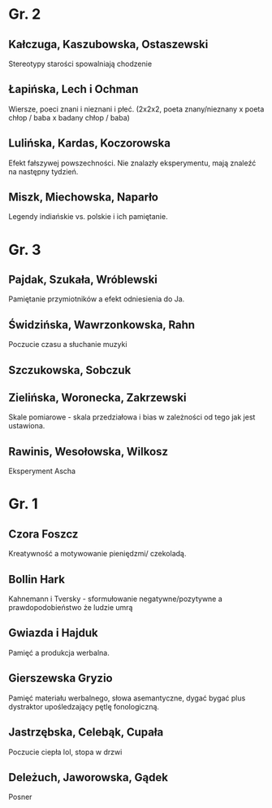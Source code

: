 # Gr. 2

## Kałczuga, Kaszubowska, Ostaszewski

Stereotypy starości spowalniają chodzenie

## Łapińska, Lech i Ochman

Wiersze, poeci znani i nieznani i płeć. (2x2x2, poeta znany/nieznany x poeta chłop / baba x badany chłop / baba)

## Lulińska, Kardas, Koczorowska

Efekt fałszywej powszechności. Nie znalazły eksperymentu, mają znaleźć na następny tydzień.

## Miszk, Miechowska, Naparło

Legendy indiańskie vs. polskie i ich pamiętanie.




# Gr. 3

## Pajdak, Szukała, Wróblewski

Pamiętanie przymiotników a efekt odniesienia do Ja.


## Świdzińska, Wawrzonkowska, Rahn

Poczucie czasu a słuchanie muzyki


## Szczukowska, Sobczuk



## Zielińska, Woronecka, Zakrzewski

Skale pomiarowe - skala przedziałowa i bias w zależności od tego jak jest ustawiona.

## Rawinis, Wesołowska, Wilkosz

Eksperyment Ascha


# Gr. 1

## Czora Foszcz

Kreatywność a motywowanie pieniędzmi/ czekoladą.

## Bollin Hark

Kahnemann i Tversky - sformułowanie negatywne/pozytywne a prawdopodobieństwo że ludzie umrą

## Gwiazda i Hajduk

Pamięć a produkcja werbalna.

## Gierszewska Gryzio

Pamięć materiału werbalnego, słowa asemantyczne, dygać bygać plus dystraktor upośledzający pętlę fonologiczną.

## Jastrzębska, Celebąk, Cupała

Poczucie ciepła lol, stopa w drzwi


## Deleżuch, Jaworowska, Gądek

Posner
